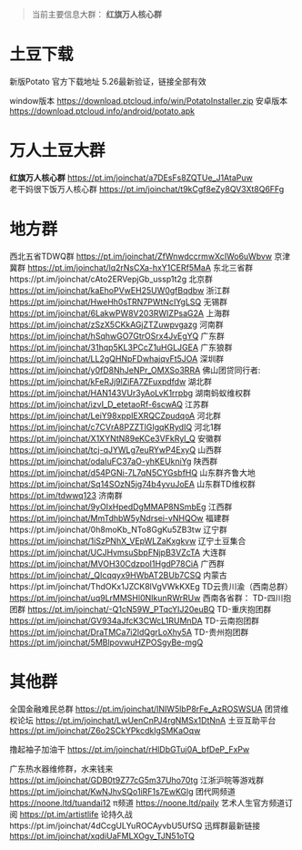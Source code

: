 
> 当前主要信息大群： **红旗万人核心群**

# 土豆下载

新版Potato 官方下载地址  5.26最新验证，链接全部有效

window版本  https://download.ptcloud.info/win/PotatoInstaller.zip
安卓版本   https://download.ptcloud.info/android/potato.apk

# 万人土豆大群


**红旗万人核心群**  https://pt.im/joinchat/a7DEsFs8ZQTUe_J1AtaPuw  
老干妈很下饭万人核心群  https://pt.im/joinchat/t9kCgf8eZy8QV3Xt8Q6FFg


# 地方群


西北五省TDWQ群  https://pt.im/joinchat/ZfWnwdccrmwXcIWo6uWbvw
京津冀群  https://pt.im/joinchat/lq2rNsCXa-hxY1CERf5MaA
东北三省群https://pt.im/joinchat/cAto2ERVepjGb_ussp1t2g
北京群
https://pt.im/joinchat/kaEhoPVwEH25UW0gfBqdbw
浙江群   https://pt.im/joinchat/HweHh0sTRN7PWtNcIYgLSQ
无锡群
https://pt.im/joinchat/6LakwPW8V203RWIZPsaG2A
上海群  https://pt.im/joinchat/zSzX5CKkAGjZTZuwpvgazg
河南群  https://pt.im/joinchat/hSqhwGO7GtrOSrx4JvEgYQ
广东群  https://pt.im/joinchat/31hqp5KL3PCcZ1uHGLJGEA
广东狼群
https://pt.im/joinchat/LL2gQHNpFDwhajqvFt5JOA
深圳群  
https://pt.im/joinchat/y0fD8NhJeNPr_OMXSo3RRA
佛山团贷同行者:
https://pt.im/joinchat/kFeRJj9lZiFA7ZFuxpdfdw
湖北群 https://pt.im/joinchat/HAN143VUr3yAoLvK1rrpbg
湖南蚂蚁维权群  https://pt.im/joinchat/izvI_D_etetaoRf-6scwAQ
江苏群  https://pt.im/joinchat/LeiY98xppIEXRQCZpudqoA
河北群  https://pt.im/joinchat/c7CVrA8PZZTlGIgqKRydIQ
河北1群
https://pt.im/joinchat/X1XYNtN89eKCe3VFkRyl_Q
安徽群  https://pt.im/joinchat/tcj-qJYWLg7euRYwP4ExyQ
山西群 
https://pt.im/joinchat/odaIuFC37aO-yhKEUkniYg
陕西群  https://pt.im/joinchat/d54PGNi-7L7qN5CYGsbfHQ
山东群齐鲁大地 https://pt.im/joinchat/Sq14SOzN5jg74b4yvuJoEA
山东群TD维权群
https://pt.im/tdwwq123
济南群
https://pt.im/joinchat/9yOIxHpedDgMMAP8NSmbEg
江西群  https://pt.im/joinchat/MmTdhbW5yNdrsei-vNHQOw
福建群https://pt.im/joinchat/0h8moKb_NTo8GgKu5ZB3tw
辽宁群
https://pt.im/joinchat/1iSzPNhX_VEpWLZaKxgkvw
辽宁土豆集合
https://pt.im/joinchat/UCJHvmsuSbpFNjpB3VZcTA
大连群
https://pt.im/joinchat/MVOH30CdzpoI1HgdP78CiA
广西群
https://pt.im/joinchat/_QIcqqyx9HWbAT2BUb7CSQ
内蒙古https://pt.im/joinchat/ThdOKx1JZCK8lVgVWkKXEg
TD云贵川渝（西南总群）
https://pt.im/joinchat/uq9LrMMSHl0NIkunRWrRUw
西南各省群：
TD-四川抱团群
https://pt.im/joinchat/-Q1cN59W_PTqcYIJ20euBQ
TD-重庆抱团群
https://pt.im/joinchat/GV934aJfcK3CWcL1RUMnDA
TD-云南抱团群
https://pt.im/joinchat/DraTMCa7i2ldQgrLoXhy5A
TD-贵州抱团群
https://pt.im/joinchat/5MBlpovwuHZPOSgyBe-mgQ



# 其他群

全国金融难民总群
https://pt.im/joinchat/INIW5lbP8rFe_AzROSWSUA
团贷维权论坛
https://pt.im/joinchat/LwUenCnPJ4rgNMSx1DtNnA
土豆互助平台
https://pt.im/joinchat/Z6o2SCkYPkcdklgSMKaOqw

撸起袖子加油干  https://pt.im/joinchat/rHlDbGTuj0A_bfDeP_FxPw

广东热水器维修群，水来钱来  https://pt.im/joinchat/GDB0t9Z77cG5m37Uho70tg
江浙沪皖等游戏群 https://pt.im/joinchat/KwNJhvSQo1iRF1s7EwKGlg
团代网频道  https://noone.ltd/tuandai12
π频道  https://noone.ltd/paily
艺术人生官方频道订阅  https://pt.im/artistlife
论持久战https://pt.im/joinchat/4dCcgULYuROCAyvbU5UfSQ
迅辉群最新链接  https://pt.im/joinchat/xqdiUaFMLXOgv_TJN51oTQ

